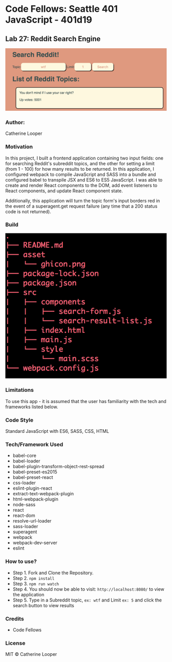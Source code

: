 # Code Fellows: Seattle 401 JavaScript - 401d19

## Lab 27: Reddit Search Engine

![Reddit Search Example](./asset/reddit-search.png)

### Author: 
Catherine Looper

### Motivation

In this project, I built a frontend application containing two input fields: one for searching Reddit's subreddit topics, and the other for setting a limit (from 1 - 100) for how many results to be returned. In this application, I configured webpack to compile JavaScript and SASS into a bundle and configured babel to transpile JSX and ES6 to ES5 JavaScript. I was able to create and render React components to the DOM, add event listeners to React components, and update React component state.

Additionally, this application will turn the topic form's input borders red in the event of a superagent.get request failure (any time that a 200 status code is not returned).

### Build

![Reddit File Tree](./asset/reddit-search-tree.png)

### Limitations

To use this app - it is assumed that the user has familiarity with the tech and frameworks listed below.

### Code Style

Standard JavaScript with ES6, SASS, CSS, HTML

### Tech/Framework Used

* babel-core
* babel-loader
* babel-plugin-transform-object-rest-spread
* babel-preset-es2015
* babel-preset-react
* css-loader
* eslint-plugin-react
* extract-text-webpack-plugin
* html-webpack-plugin
* node-sass
* react
* react-dom
* resolve-url-loader
* sass-loader
* superagent
* webpack
* webpack-dev-server
* eslint

### How to use?

* Step 1. Fork and Clone the Repository.
* Step 2. `npm install`
* Step 3. `npm run watch`
* Step 4. You should now be able to visit: `http://localhost:8080/` to view the application
* Step 5. Type in a Subreddit topic, `ex: wtf` and Limit `ex: 5` and click the search button to view results

### Credits

* Code Fellows

### License

MIT © Catherine Looper

